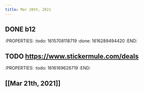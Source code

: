 ```yaml
---
title: Mar 20th, 2021
---
```


## DONE b12
:PROPERTIES:
:todo: 1615708118719
:done: 1616289494420
:END:
## TODO https://www.stickermule.com/deals
:PROPERTIES:
:todo: 1616169626719
:END:
## [[Mar 21th, 2021]]
